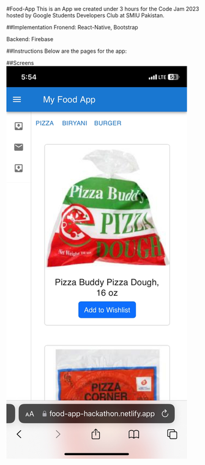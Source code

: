 #Food-App
This is an App we created under 3 hours for the Code Jam 2023 hosted by Google Students Developers Club at SMIU Pakistan.

##Implementation
Fronend: React-Native, Bootstrap

Backend: Firebase

##Instructions
Below are the pages for the app:

##Screens
![Alt text](/Images/1.jpeg)
